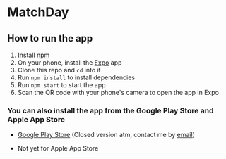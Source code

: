 # MatchDay

## How to run the app

1. Install [npm](https://www.npmjs.com/get-npm)
2. On your phone, install the [Expo](https://expo.io/) app
3. Clone this repo and `cd` into it
4. Run `npm install` to install dependencies
5. Run `npm start` to start the app
6. Scan the QR code with your phone's camera to open the app in Expo

### You can also install the app from the Google Play Store and Apple App Store

- [Google Play Store](https://play.google.com/store/apps/details?id=com.darui.matchDay) (Closed version atm, contact me by [email](mailto:davidmgr93@gmail.com))

- Not yet for Apple App Store
